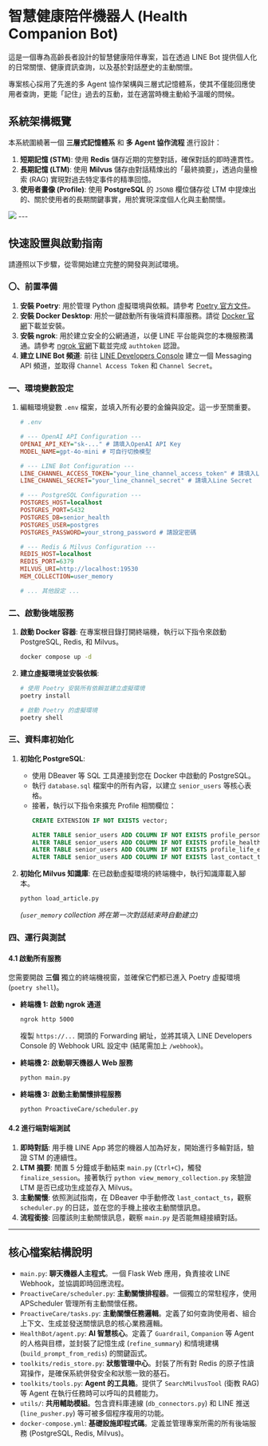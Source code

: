 # 智慧健康陪伴機器人 (Health Companion Bot)

這是一個專為高齡長者設計的智慧健康陪伴專案，旨在透過 LINE Bot 提供個人化的日常關懷、健康資訊查詢，以及基於對話歷史的主動關懷。

專案核心採用了先進的多 Agent 協作架構與三層式記憶體系，使其不僅能回應使用者查詢，更能「記住」過去的互動，並在適當時機主動給予溫暖的問候。

## 系統架構概覽

本系統圍繞著一個 **三層式記憶體系** 和 **多 Agent 協作流程** 進行設計：

1.  **短期記憶 (STM)**: 使用 **Redis** 儲存近期的完整對話，確保對話的即時連貫性。
2.  **長期記憶 (LTM)**: 使用 **Milvus** 儲存由對話精煉出的「最終摘要」，透過向量檢索 (RAG) 實現對過去特定事件的精準回憶。
3.  **使用者畫像 (Profile)**: 使用 **PostgreSQL** 的 `JSONB` 欄位儲存從 LTM 中提煉出的、關於使用者的長期關鍵事實，用於實現深度個人化與主動關懷。

![](https://i.imgur.com/your-architecture-diagram.png) ---

## 快速設置與啟動指南

請遵照以下步驟，從零開始建立完整的開發與測試環境。

### 〇、前置準備

1.  **安裝 Poetry**: 用於管理 Python 虛擬環境與依賴。請參考 [Poetry 官方文件](https://python-poetry.org/docs/#installation)。
2.  **安裝 Docker Desktop**: 用於一鍵啟動所有後端資料庫服務。請從 [Docker 官網](https://www.docker.com/products/docker-desktop/)下載並安裝。
3.  **安裝 ngrok**: 用於建立安全的公網通道，以便 LINE 平台能與您的本機服務溝通。請參考 [ngrok 官網](https://ngrok.com/download)下載並完成 `authtoken` 認證。
4.  **建立 LINE Bot 頻道**: 前往 [LINE Developers Console](https://developers.line.biz/console/) 建立一個 Messaging API 頻道，並取得 `Channel Access Token` 和 `Channel Secret`。

### 一、環境變數設定

1.  編輯環境變數 `.env` 檔案，並填入所有必要的金鑰與設定。這一步至關重要。
    ```ini
    # .env

    # --- OpenAI API Configuration ---
    OPENAI_API_KEY="sk-..." # 請填入OpenAI API Key
    MODEL_NAME=gpt-4o-mini # 可自行切換模型

    # --- LINE Bot Configuration ---
    LINE_CHANNEL_ACCESS_TOKEN="your_line_channel_access_token" # 請填入Line Channel Access Token
    LINE_CHANNEL_SECRET="your_line_channel_secret" # 請填入Line Secret

    # --- PostgreSQL Configuration ---
    POSTGRES_HOST=localhost
    POSTGRES_PORT=5432
    POSTGRES_DB=senior_health
    POSTGRES_USER=postgres
    POSTGRES_PASSWORD=your_strong_password # 請設定密碼

    # --- Redis & Milvus Configuration ---
    REDIS_HOST=localhost
    REDIS_PORT=6379
    MILVUS_URI=http://localhost:19530
    MEM_COLLECTION=user_memory

    # ... 其他設定 ...
    ```

### 二、啟動後端服務

1.  **啟動 Docker 容器**:
    在專案根目錄打開終端機，執行以下指令來啟動 PostgreSQL, Redis, 和 Milvus。
    ```bash
    docker compose up -d
    ```

2.  **建立虛擬環境並安裝依賴**:
    ```bash
    # 使用 Poetry 安裝所有依賴並建立虛擬環境
    poetry install

    # 啟動 Poetry 的虛擬環境
    poetry shell
    ```

### 三、資料庫初始化

1.  **初始化 PostgreSQL**:
    * 使用 DBeaver 等 SQL 工具連接到您在 Docker 中啟動的 PostgreSQL。
    * 執行 `database.sql` 檔案中的所有內容，以建立 `senior_users` 等核心表格。
    * 接著，執行以下指令來擴充 Profile 相關欄位：
        ```sql
        CREATE EXTENSION IF NOT EXISTS vector;
        
        ALTER TABLE senior_users ADD COLUMN IF NOT EXISTS profile_personal_background JSONB;
        ALTER TABLE senior_users ADD COLUMN IF NOT EXISTS profile_health_status JSONB;
        ALTER TABLE senior_users ADD COLUMN IF NOT EXISTS profile_life_events JSONB;
        ALTER TABLE senior_users ADD COLUMN IF NOT EXISTS last_contact_ts TIMESTAMPTZ;
        ```

2.  **初始化 Milvus 知識庫**:
    在已啟動虛擬環境的終端機中，執行知識庫載入腳本。
    ```bash
    python load_article.py
    ```
    *(`user_memory` collection 將在第一次對話結束時自動建立)*

### 四、運行與測試

#### 4.1 啟動所有服務

您需要開啟 **三個** 獨立的終端機視窗，並確保它們都已進入 Poetry 虛擬環境 (`poetry shell`)。

* **終端機 1: 啟動 ngrok 通道**
    ```bash
    ngrok http 5000
    ```
    複製 `https://...` 開頭的 Forwarding 網址，並將其填入 LINE Developers Console 的 Webhook URL 設定中 (結尾需加上 `/webhook`)。

* **終端機 2: 啟動聊天機器人 Web 服務**
    ```bash
    python main.py
    ```

* **終端機 3: 啟動主動關懷排程服務**
    ```bash
    python ProactiveCare/scheduler.py
    ```

#### 4.2 進行端對端測試

1.  **即時對話**: 用手機 LINE App 將您的機器人加為好友，開始進行多輪對話，驗證 STM 的連續性。
2.  **LTM 摘要**: 閒置 5 分鐘或手動結束 `main.py` (`Ctrl+C`)，觸發 `finalize_session`。接著執行 `python view_memory_collection.py` 來驗證 LTM 是否已成功生成並存入 Milvus。
3.  **主動關懷**: 依照測試指南，在 DBeaver 中手動修改 `last_contact_ts`，觀察 `scheduler.py` 的日誌，並在您的手機上接收主動關懷訊息。
4.  **流程銜接**: 回覆該則主動關懷訊息，觀察 `main.py` 是否能無縫接續對話。

---

## 核心檔案結構說明

* `main.py`: **聊天機器人主程式**。一個 Flask Web 應用，負責接收 LINE Webhook，並協調即時回應流程。
* `ProactiveCare/scheduler.py`: **主動關懷排程器**。一個獨立的常駐程序，使用 APScheduler 管理所有主動關懷任務。
* `ProactiveCare/tasks.py`: **主動關懷任務邏輯**。定義了如何查詢使用者、組合上下文、生成並發送關懷訊息的核心業務邏輯。
* `HealthBot/agent.py`: **AI 智慧核心**。定義了 `Guardrail`, `Companion` 等 Agent 的人格與目標，並封裝了記憶生成 (`refine_summary`) 和情境建構 (`build_prompt_from_redis`) 的關鍵函式。
* `toolkits/redis_store.py`: **狀態管理中心**。封裝了所有對 Redis 的原子性讀寫操作，是確保系統併發安全和狀態一致的基石。
* `toolkits/tools.py`: **Agent 的工具箱**。提供了 `SearchMilvusTool` (衛教 RAG) 等 Agent 在執行任務時可以呼叫的具體能力。
* `utils/`: **共用輔助模組**。包含資料庫連線 (`db_connectors.py`) 和 LINE 推送 (`line_pusher.py`) 等可被多個程序複用的功能。
* `docker-compose.yml`: **基礎設施即程式碼**。定義並管理專案所需的所有後端服務 (PostgreSQL, Redis, Milvus)。